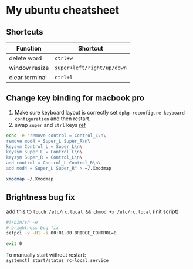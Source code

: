 # My ubuntu cheatsheet
## Shortcuts
Function | Shortcut
---|---
delete word| `ctrl+w`  
window resize|`super+left/right/up/down`  
clear terminal| `ctrl+l`

## Change key binding for macbook pro
1. Make sure keyboard layout is correctly set 
`dpkg-reconfigure keyboard-configuration` and then restart.
2. swap `super` and `ctrl` keys
[ref](https://ineed.coffee/881/configure-the-keyboard-for-your-macbook-and-ubuntu-12-04/)
```bash
echo -e "remove control = Control_L\n\
remove mod4 = Super_L Super_R\n\
keysym Control_L = Super_L\n\
keysym Super_L = Control_L\n\
keysym Super_R = Control_L\n\
add control = Control_L Control_R\n\
add mod4 = Super_L Super_R" > ~/.Xmodmap

xmodmap ~/.Xmodmap
```

## Brightness bug fix
add this to `touch /etc/rc.local && chmod +x /etc/rc.local` (init script)
```sh
#!/bin/sh -e
# brightness bug fix
setpci -v -H1 -s 00:01.00 BRIDGE_CONTROL=0

exit 0
```

To manually start without restart:  
`systemctl start/status rc-local.service`